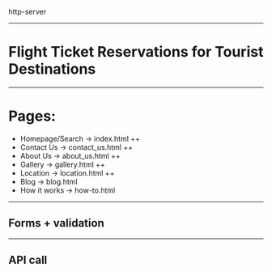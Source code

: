 http-server

---
# Flight Ticket Reservations for Tourist Destinations

---
# Pages:

- Homepage/Search -> index.html ++
- Contact Us      -> contact_us.html ++
- About Us        -> about_us.html ++
- Gallery         -> gallery.html ++
- Location        -> location.html ++
- Blog            -> blog.html
- How it works    -> how-to.html


---
## Forms + validation

---
## API call